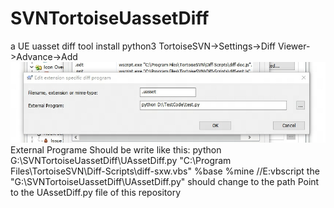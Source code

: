 # SVNTortoiseUassetDiff
a UE uasset diff tool
install python3
TortoiseSVN->Settings->Diff Viewer->Advance->Add
![图片说明](ReadMePicture/Pic0.jpg)
External Programe Should be write like this:
python G:\SVNTortoiseUassetDiff\UAssetDiff.py  "C:\Program Files\TortoiseSVN\Diff-Scripts\diff-sxw.vbs" %base %mine //E:vbscript
the "G:\SVNTortoiseUassetDiff\UAssetDiff.py" should change to the path Point to the UAssetDiff.py file of this repository